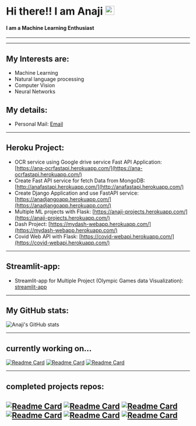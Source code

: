 
# Hi there!! I am Anaji <img src="https://media.giphy.com/media/hvRJCLFzcasrR4ia7z/giphy.gif" width="25px">

#### I am a Machine Learning Enthusiast

-----

<!-- ![](https://visitor-badge.glitch.me/badge?page_id=anajikadam.anajikadam) -->

------
## My Interests are:

- Machine Learning
- Natural language processing
- Computer Vision
- Neural Networks

## My details:

- Personal Mail: [Email](https://mail.google.com/mail/u/0/?view=cm&fs=1&tf=1&source=mailto&to=anajikadam17@gmail.com)
----
## Heroku Project:

- OCR service using Google drive service Fast API Application: [https://ana-ocrfastapi.herokuapp.com/](https://ana-ocrfastapi.herokuapp.com/)
- Create Fast API service for fetch Data from MongoDB: [http://anafastapi.herokuapp.com/](http://anafastapi.herokuapp.com/)
- Create Django Application and use FastAPI service: [https://anadjangoapp.herokuapp.com/](https://anadjangoapp.herokuapp.com/)
- Multiple ML projects with Flask: [https://anaji-projects.herokuapp.com/](https://anaji-projects.herokuapp.com/)
- Dash Project: [https://mydash-webapp.herokuapp.com/](https://mydash-webapp.herokuapp.com/)
- Covid Web API with Flask: [https://covid-webapi.herokuapp.com/](https://covid-webapi.herokuapp.com/)
-----
## Streamlit-app:

- Streamlit-app for Multiple Project (Olympic Games data Visualization): [streamlit-app](https://share.streamlit.io/anajikadam/streamlit-app/main/app.py)

-----
## My GitHub stats:
![Anaji's GitHub stats](https://github-readme-stats.vercel.app/api?username=anajikadam&show_icons=true&theme=radical&hide=contribs)

-----
## currently working on...
[![Readme Card](https://github-readme-stats.vercel.app/api/pin/?username=anajikadam&repo=OCR-Pro-Google-Service)](https://github.com/anajikadam/OCR-Pro-Google-Service)
[![Readme Card](https://github-readme-stats.vercel.app/api/pin/?username=anajikadam&repo=Resume-Classifier)](https://github.com/anajikadam/Resume-Classifier)
[![Readme Card](https://github-readme-stats.vercel.app/api/pin/?username=anajikadam&repo=NLP)](https://github.com/anajikadam/NLP)

-----
## completed projects repos:
[![Readme Card](https://github-readme-stats.vercel.app/api/pin/?username=anajikadam&repo=Web_API)](https://github.com/anajikadam/Web_API)
[![Readme Card](https://github-readme-stats.vercel.app/api/pin/?username=anajikadam&repo=Dash_App_Project)](https://github.com/anajikadam/Dash_App_Project)
[![Readme Card](https://github-readme-stats.vercel.app/api/pin/?username=anajikadam&repo=Chatbot)](https://github.com/anajikadam/Chatbot)
[![Readme Card](https://github-readme-stats.vercel.app/api/pin/?username=anajikadam&repo=Image-Classification)](https://github.com/anajikadam/Image-Classification)
[![Readme Card](https://github-readme-stats.vercel.app/api/pin/?username=anajikadam&repo=Flask_Projects)](https://github.com/anajikadam/Flask_Projects)
[![Readme Card](https://github-readme-stats.vercel.app/api/pin/?username=anajikadam&repo=MongoDB)](https://github.com/anajikadam/MongoDB)
-----

